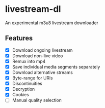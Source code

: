 # livestream-dl

An experimental m3u8 livestream downloader

## Features

- [x] Download ongoing livestream
- [x] Download non-live video
- [x] Remux into mp4
- [x] Save individual media segments separately
- [x] Download alternative streams
- [x] Byte-range for URIs
- [x] Discontinuities
- [x] Decryption
- [x] Cookies
- [ ] Manual quality selection
